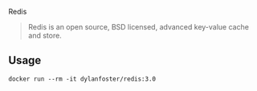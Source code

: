 Redis

> Redis is an open source, BSD licensed, advanced key-value cache and store.

## Usage

```shell
docker run --rm -it dylanfoster/redis:3.0
```
